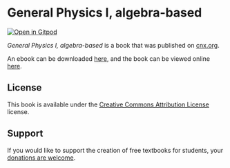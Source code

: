 # General Physics I, algebra-based

[![Open in Gitpod](https://gitpod.io/button/open-in-gitpod.svg)](https://gitpod.io/from-referrer/)

_General Physics I, algebra-based_ is a book that was published on [cnx.org](https://cnx.org/).

An ebook can be downloaded [here](https://github.com/cnx-user-books/cnxbook-general-physics-i-algebra-based/releases/latest), and the book can be viewed online [here](https://github.com/cnx-user-books/cnxbook-general-physics-i-algebra-based/releases/latest).

## License
This book is available under the [Creative Commons Attribution License](./LICENSE) license.

## Support
If you would like to support the creation of free textbooks for students, your [donations are welcome](https://riceconnect.rice.edu/donation/support-openstax-banner).
